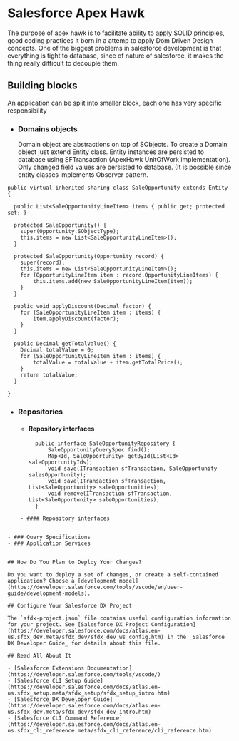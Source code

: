 # Salesforce Apex Hawk

The purpose of apex hawk is to facilitate ability to apply SOLID principles, good coding practices it born in a attemp to apply Dom Driven Design concepts.
One of the biggest problems in salesforce development is that everything is tight to database, since of nature of salesforce, it makes the thing really difficult to decouple them.

## Building blocks
An application can be split into smaller block, each one has very specific responsibility
- ### Domains objects
  Domain object are abstractions on top of SObjects.
  To create a Domain object just extend Entity class.
  Entity instances are persisted to database using SFTransaction (ApexHawk UnitOfWork implementation).
  Only changed field values are persisted to database. 
  (It is possible since entity classes implements Observer pattern.

```apex
public virtual inherited sharing class SaleOpportunity extends Entity {

  public List<SaleOpportunityLineItem> items { public get; protected set; }

  protected SaleOpportunity() {
    super(Opportunity.SObjectType);
    this.items = new List<SaleOpportunityLineItem>();
  }

  protected SaleOpportunity(Opportunity record) {
    super(record);
    this.items = new List<SaleOpportunityLineItem>();
    for (OpportunityLineItem item : record.OpportunityLineItems) {
        this.items.add(new SaleOpportunityLineItem(item));
    }
  }

  public void applyDiscount(Decimal factor) {
    for (SaleOpportunityLineItem item : items) {
        item.applyDiscount(factor);
    }
  }

  public Decimal getTotalValue() {
    Decimal totalValue = 0;
    for (SaleOpportunityLineItem item : items) {
        totalValue = totalValue + item.getTotalPrice();
    }
    return totalValue;
  }

}
```

- ### Repositories
    - #### Repository interfaces
      ```apex
        public interface SaleOpportunityRepository {
            SaleOpportunityQuerySpec find();
            Map<Id, SaleOpportunity> getById(List<Id> saleOpportunityIds);
            void save(ITransaction sfTransaction, SaleOpportunity salesOpportunity);
            void save(ITransaction sfTransaction, List<SaleOpportunity> saleOpportunities);
            void remove(ITransaction sfTransaction, List<SaleOpportunity> saleOpportunities);
        }
``` 
    - #### Repository interfaces

  
- ### Query Specifications
- ### Application Services


## How Do You Plan to Deploy Your Changes?

Do you want to deploy a set of changes, or create a self-contained application? Choose a [development model](https://developer.salesforce.com/tools/vscode/en/user-guide/development-models).

## Configure Your Salesforce DX Project

The `sfdx-project.json` file contains useful configuration information for your project. See [Salesforce DX Project Configuration](https://developer.salesforce.com/docs/atlas.en-us.sfdx_dev.meta/sfdx_dev/sfdx_dev_ws_config.htm) in the _Salesforce DX Developer Guide_ for details about this file.

## Read All About It

- [Salesforce Extensions Documentation](https://developer.salesforce.com/tools/vscode/)
- [Salesforce CLI Setup Guide](https://developer.salesforce.com/docs/atlas.en-us.sfdx_setup.meta/sfdx_setup/sfdx_setup_intro.htm)
- [Salesforce DX Developer Guide](https://developer.salesforce.com/docs/atlas.en-us.sfdx_dev.meta/sfdx_dev/sfdx_dev_intro.htm)
- [Salesforce CLI Command Reference](https://developer.salesforce.com/docs/atlas.en-us.sfdx_cli_reference.meta/sfdx_cli_reference/cli_reference.htm)
